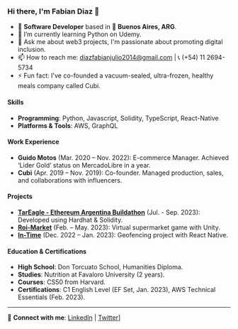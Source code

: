 ### Hi there, I'm Fabian Diaz 👋

- 🔭 **Software Developer** based in 📍 **Buenos Aires, ARG**.
- 🌱 I’m currently learning Python on Udemy.
- 💬 Ask me about web3 projects, I'm passionate about promoting digital inclusion.
- 📫 How to reach me: [diazfabianjulio2014@gmail.com](mailto:diazfabianjulio2014@gmail.com) | 📞 (+54) 11 2694-5734
- ⚡ Fun fact: I've co-founded a vacuum-sealed, ultra-frozen, healthy meals company called Cubi.

#### Skills
- **Programming**: Python, Javascript, Solidity, TypeScript, React-Native
- **Platforms & Tools**: AWS, GraphQL

#### Work Experience
- **Guido Motos** (Mar. 2020 – Nov. 2022): E-commerce Manager. Achieved ‘Lider Gold’ status on MercadoLibre in a year.
- **Cubi** (Apr. 2019 – Nov. 2019): Co-founder. Managed production, sales, and collaborations with influencers.

#### Projects
- **[TarEagle - Ethereum Argentina Buildathon](https://github.com/TarEagle)** (Jul. - Sep. 2023): Developed using Hardhat & Solidity.
- **[Roi-Market](https://github.com/fabian416/roimarket)** (Feb. – May. 2023): Virtual supermarket game with Unity.
- **[In-Time](https://github.com/fabian416/InTime)** (Dec. 2022 – Jan. 2023): Geofencing project with React Native.

#### Education & Certifications
- **High School**: Don Torcuato School, Humanities Diploma.
- **Studies**: Nutrition at Favaloro University (2 years).
- **Courses**: CS50 from Harvard.
- **Certifications**: C1 English Level (EF Set, Jan. 2023), AWS Technical Essentials (Feb. 2023).

---

🔗 **Connect with me**: [LinkedIn](https://www.linkedin.com/in/fabian-diaz-425a69227/) | [Twitter](https://twitter.com/Fabian_diaz222)]


